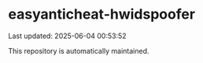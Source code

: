 # easyanticheat-hwidspoofer

Last updated: 2025-06-04 00:53:52

This repository is automatically maintained.
